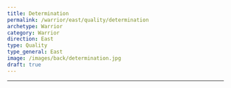 ```yaml
---
title: Determination
permalink: /warrior/east/quality/determination
archetype: Warrior
category: Warrior
direction: East
type: Quality
type_general: East
image: /images/back/determination.jpg
draft: true
---
```


---
